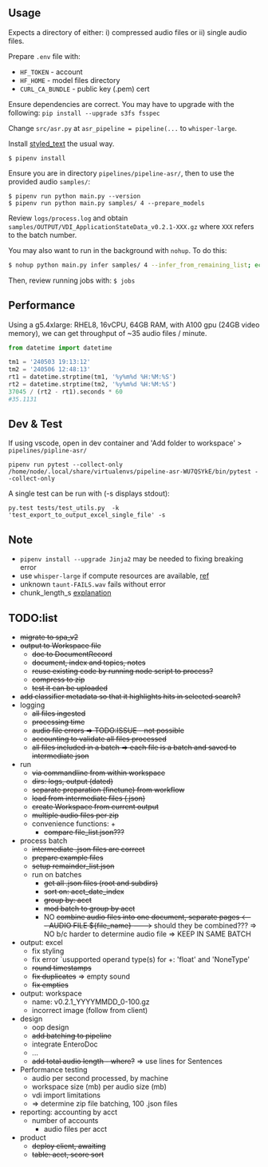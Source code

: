 


## Usage

Expects a directory of either: i) compressed audio files or ii) single audio files.

Prepare `.env` file with:

* `HF_TOKEN` - account
* `HF_HOME` - model files directory
* `CURL_CA_BUNDLE` - public key (.pem) cert

Ensure dependencies are correct.  You may have to upgrade with the following: `pip install --upgrade s3fs fsspec`

Change `src/asr.py` at `asr_pipeline = pipeline(...` to `whisper-large`.

Install [styled_text](https://github.com/IMTorgOpenDataTools/styled-text) the usual way.

```
$ pipenv install
```


Ensure you are in directory `pipelines/pipeline-asr/`, then to use the provided audio `samples/`:

```
$ pipenv run python main.py --version
$ pipenv run python main.py samples/ 4 --prepare_models
```

Review `logs/process.log` and obtain `samples/OUTPUT/VDI_ApplicationStateData_v0.2.1-XXX.gz` where `XXX` refers to the batch number.

You may also want to run in the background with `nohup`.  To do this:

```bash
$ nohup python main.py infer samples/ 4 --infer_from_remaining_list; echo 'Job finished at:' $(date); &
```

Then, review running jobs with: `$ jobs`


## Performance

Using a g5.4xlarge: RHEL8, 16vCPU, 64GB RAM, with A100 gpu (24GB video memory), we can get throughput of ~35 audio files / minute.

```python
from datetime import datetime

tm1 = '240503 19:13:12'
tm2 = '240506 12:48:13'
rt1 = datetime.strptime(tm1, '%y%m%d %H:%M:%S')
rt2 = datetime.strptime(tm2, '%y%m%d %H:%M:%S')
37045 / (rt2 - rt1).seconds * 60
#35.1131
```


## Dev & Test

If using vscode, open in dev container and 'Add folder to workspace' > `pipelines/pipline-asr/`

```
pipenv run pytest --collect-only
/home/node/.local/share/virtualenvs/pipeline-asr-WU7QSYkE/bin/pytest --collect-only
```

A single test can be run with (-s displays stdout):

```
py.test tests/test_utils.py  -k 'test_export_to_output_excel_single_file' -s
```


## Note

* `pipenv install --upgrade Jinja2` may be needed to fixing breaking error
* use `whisper-large` if compute resources are available, [ref](https://huggingface.co/openai/whisper-large-v2#long-form-transcription)
* unknown `taunt-FAILS.wav` fails without error
* chunk_length_s [explanation](https://huggingface.co/blog/asr-chunking)



## TODO:list

* ~~migrate to spa_v2~~
* ~~output to Workspace file~~
  - ~~doc to DocumentRecord~~
  - ~~document, index and topics, notes~~
  - ~~reuse existing code by running node script to process?~~
  - ~~compress to zip~~
  - ~~test it can be uploaded~~
* ~~add classifier metadata so that it highlights hits in selected search?~~
* logging
  - ~~all files ingested~~
  - ~~processing time~~
  - ~~audio file errors => TODO:ISSUE - not possible~~
  - ~~accounting to validate all files processed~~
  - ~~all files included in a batch => each file is a batch and saved to intermediate json~~
* run
  - ~~via commandline from within workspace~~
  - ~~dirs: logs, output (dated)~~
  - ~~separate preparation (finetune) from workflow~~
  - ~~load from intermediate files (.json)~~
  - ~~create Workspace from current output~~
  - ~~multiple audio files per zip~~
  - convenience functions:
    + 
    + ~~compare file_list.json???~~
* process batch
  - ~~intermediate .json files are correct~~
  - ~~prepare example files~~
  - ~~setup remainder_list.json~~
  - run on batches
    + ~~get all .json files (root and subdirs)~~
    + ~~sort on: acct_date_index~~
    + ~~group by: acct~~
    + ~~mod batch to group by acct~~ 
    + NO ~~combine audio files into one document, separate pages <--- AUDIO FILE ${file_name} --->~~ should they be combined??? => NO b/c harder to determine audio file => KEEP IN SAME BATCH
* output: excel
  - fix styling
  - fix error `usupported operand type(s) for +:  'float' and 'NoneType' 
  - ~~round timestamps~~
  - ~~fix duplicates~~ => empty sound
  - ~~fix empties~~
* output: workspace
  - name: v0.2.1_YYYYMMDD_0-100.gz
  - incorrect image (follow from client)
* design
  - oop design
  - ~~add batching to pipeline~~
  - integrate EnteroDoc
  - ...
  - ~~add total audio length - where?~~ => use lines for Sentences
* Performance testing
    + audio per second processed, by machine
    + workspace size (mb) per audio size (mb)
    + vdi import limitations
    + => determine zip file batching, 100 .json files
* reporting: accounting by acct
  - number of accounts
    + audio files per acct
* product
  - ~~deploy client, awaiting~~
  - ~~table: acct, score sort~~